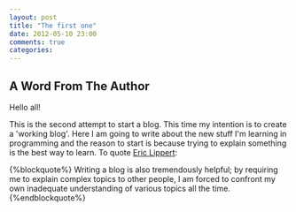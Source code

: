 ```yaml
---
layout: post
title: "The first one"
date: 2012-05-10 23:00
comments: true
categories: 
---
```


A Word From The Author
------------------------

Hello all! 

This is the second attempt to start a blog. This time my intention is to create a 'working blog'. Here I am going to write about the new stuff I'm learning in programming and the reason to start is because trying to explain something is the best way to learn. To quote [Eric Lippert](http://blogs.msdn.com/b/ericlippert/):

{%blockquote%}
Writing a blog is also tremendously helpful; by requiring me to explain complex topics to other people, I am forced to confront my own inadequate understanding of various topics all the time.
{%endblockquote%}



